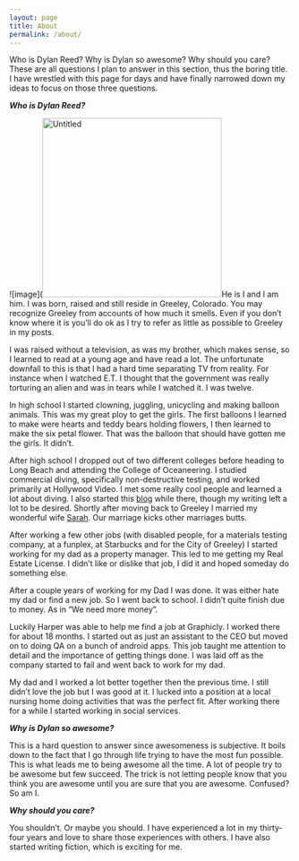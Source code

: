 ```yaml
---
layout: page
title: About
permalink: /about/
---
```



Who is Dylan Reed? Why is Dylan so awesome? Why should you care? These are all questions I plan to answer in this section, thus the boring title. I have wrestled with this page for days and have finally narrowed down my ideas to focus on those three questions.

***Who is Dylan Reed?***

![image](<img src="https://farm6.staticflickr.com/5684/23542485855_676b3a011f_n.jpg" width="320" height="320" alt="Untitled">He is I and I am him. I was born, raised and still reside in Greeley, Colorado. You may recognize Greeley from accounts of how much it smells. Even if you don’t know where it is you’ll do ok as I try to refer as little as possible to Greeley in my posts.

I was raised without a television, as was my brother, which makes sense, so I learned to read at a young age and have read a lot. The unfortunate downfall to this is that I had a hard time separating TV from reality. For instance when I watched E.T. I thought that the government was really torturing an alien and was in tears while I watched it. I was twelve.

In high school I started clowning, juggling, unicycling and making balloon animals. This was my great ploy to get the girls. The first balloons I learned to make were hearts and teddy bears holding flowers, I then learned to make the six petal flower. That was the balloon that should have gotten me the girls. It didn’t.

After high school I dropped out of two different colleges before heading to Long Beach and attending the College of Oceaneering. I studied commercial diving, specifically non-destructive testing, and worked primarily at Hollywood Video. I met some really cool people and learned a lot about diving. I also started this [blog](http://www.fancycadaver.com) while there, though my writing left a lot to be desired. Shortly after moving back to Greeley I married my wonderful wife [Sarah](http://www.photodork.org). Our marriage kicks other marriages butts.

After working a few other jobs (with disabled people, for a materials testing company, at a funplex, at Starbucks and for the City of Greeley) I started working for my dad as a property manager. This led to me getting my Real Estate License. I didn’t like or dislike that job, I did it and hoped someday do something else.

After a couple years of working for my Dad I was done. It was either hate my dad or find a new job. So I went back to school. I didn’t quite finish due to money. As in “We need more money”.

Luckily Harper was able to help me find a job at Graphicly. I worked there for about 18 months. I started out as just an assistant to the CEO but moved on to doing QA on a bunch of android apps. This job taught me attention to detail and the importance of getting things done. I was laid off as the company started to fail and went back to work for my dad. 

My dad and I worked a lot better together then the previous time. I still didn’t love the job but I was good at it. I lucked into a position at a local nursing home doing activities that was the perfect fit. After working there for a while I started working in social services. 


***Why is Dylan so awesome?***

This is a hard question to answer since awesomeness is subjective. It boils down to the fact that I go through life trying to have the most fun possible. This is what leads me to being awesome all the time. A lot of people try to be awesome but few succeed. The trick is not letting people know that you think you are awesome until you are sure that you are awesome. Confused? So am I.

***Why should you care?***

You shouldn’t. Or maybe you should. I have experienced a lot in my thirty-four years and love to share those experiences with others. I have also started writing fiction, which is exciting for me. 
